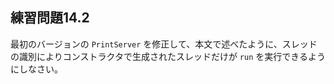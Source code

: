 ## 練習問題14.2

最初のバージョンの `PrintServer` を修正して、本文で述べたように、スレッドの識別によりコンストラクタで生成されたスレッドだけが `run` を実行できるようにしなさい。
